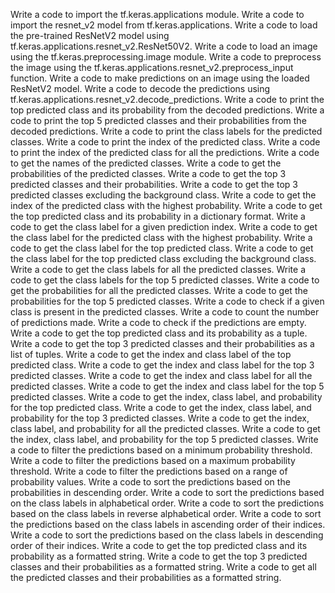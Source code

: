 Write a code to import the tf.keras.applications module.
Write a code to import the resnet_v2 model from tf.keras.applications.
Write a code to load the pre-trained ResNetV2 model using tf.keras.applications.resnet_v2.ResNet50V2.
Write a code to load an image using the tf.keras.preprocessing.image module.
Write a code to preprocess the image using the tf.keras.applications.resnet_v2.preprocess_input function.
Write a code to make predictions on an image using the loaded ResNetV2 model.
Write a code to decode the predictions using tf.keras.applications.resnet_v2.decode_predictions.
Write a code to print the top predicted class and its probability from the decoded predictions.
Write a code to print the top 5 predicted classes and their probabilities from the decoded predictions.
Write a code to print the class labels for the predicted classes.
Write a code to print the index of the predicted class.
Write a code to print the index of the predicted class for all the predictions.
Write a code to get the names of the predicted classes.
Write a code to get the probabilities of the predicted classes.
Write a code to get the top 3 predicted classes and their probabilities.
Write a code to get the top 3 predicted classes excluding the background class.
Write a code to get the index of the predicted class with the highest probability.
Write a code to get the top predicted class and its probability in a dictionary format.
Write a code to get the class label for a given prediction index.
Write a code to get the class label for the predicted class with the highest probability.
Write a code to get the class label for the top predicted class.
Write a code to get the class label for the top predicted class excluding the background class.
Write a code to get the class labels for all the predicted classes.
Write a code to get the class labels for the top 5 predicted classes.
Write a code to get the probabilities for all the predicted classes.
Write a code to get the probabilities for the top 5 predicted classes.
Write a code to check if a given class is present in the predicted classes.
Write a code to count the number of predictions made.
Write a code to check if the predictions are empty.
Write a code to get the top predicted class and its probability as a tuple.
Write a code to get the top 3 predicted classes and their probabilities as a list of tuples.
Write a code to get the index and class label of the top predicted class.
Write a code to get the index and class label for the top 3 predicted classes.
Write a code to get the index and class label for all the predicted classes.
Write a code to get the index and class label for the top 5 predicted classes.
Write a code to get the index, class label, and probability for the top predicted class.
Write a code to get the index, class label, and probability for the top 3 predicted classes.
Write a code to get the index, class label, and probability for all the predicted classes.
Write a code to get the index, class label, and probability for the top 5 predicted classes.
Write a code to filter the predictions based on a minimum probability threshold.
Write a code to filter the predictions based on a maximum probability threshold.
Write a code to filter the predictions based on a range of probability values.
Write a code to sort the predictions based on the probabilities in descending order.
Write a code to sort the predictions based on the class labels in alphabetical order.
Write a code to sort the predictions based on the class labels in reverse alphabetical order.
Write a code to sort the predictions based on the class labels in ascending order of their indices.
Write a code to sort the predictions based on the class labels in descending order of their indices.
Write a code to get the top predicted class and its probability as a formatted string.
Write a code to get the top 3 predicted classes and their probabilities as a formatted string.
Write a code to get all the predicted classes and their probabilities as a formatted string.